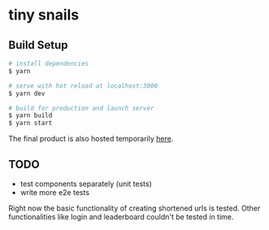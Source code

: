 # tiny snails

## Build Setup

```bash
# install dependencies
$ yarn

# serve with hot reload at localhost:3000
$ yarn dev

# build for production and launch server
$ yarn build
$ yarn start
```

The final product is also hosted temporarily [here](https://tny-snls.xyz/).

## TODO

- test components separately (unit tests)
- write more e2e tests

Right now the basic functionality of creating shortened urls is tested. Other functionalities like login and leaderboard couldn't be tested in time.
